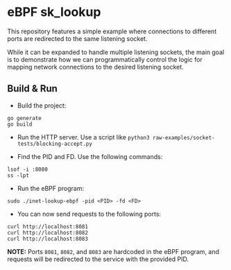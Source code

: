 # eBPF sk_lookup

This repository features a simple example where connections to different ports are redirected to the same listening socket.

While it can be expanded to handle multiple listening sockets, the main goal is to demonstrate how we can programmatically control the logic for mapping network connections to the desired listening socket.

## Build & Run

- Build the project:
```
go generate
go build
```

- Run the HTTP server. Use a script like `python3 raw-examples/socket-tests/blocking-accept.py`

- Find the PID and FD. Use the following commands:
```
lsof -i :8080
ss -lpt
```

- Run the eBPF program:
```
sudo ./inet-lookup-ebpf -pid <PID> -fd <FD>
```

- You can now send requests to the following ports: 

```
curl http://localhost:8081
curl http://localhost:8082
curl http://localhost:8083
```

**NOTE:** Ports `8081`, `8082`, and `8083` are hardcoded in the eBPF program, and requests will be redirected to the service with the provided PID.

